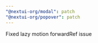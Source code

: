 ```yaml
---
"@nextui-org/modal": patch
"@nextui-org/popover": patch
---
```


Fixed lazy motion forwardRef issue
